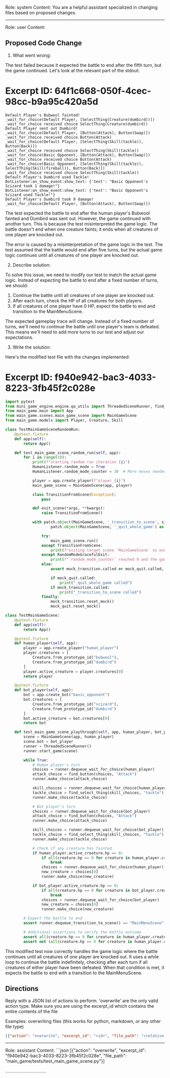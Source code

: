 Role: system
Content: You are a helpful assistant specialized in changing files based on proposed changes.
__________________
Role: user
Content: 
## Proposed Code Change
1. What went wrong:

The test failed because it expected the battle to end after the fifth turn, but the game continued. Let's look at the relevant part of the stdout:

# Excerpt ID: 64f1c668-050f-4cec-98cc-b9a95c420a5d
```
Default Player's Bubwool fainted!
_wait_for_choice(Default Player, [SelectThing(Creature(dumbird))])
_wait_for_choice received choice SelectThing(Creature(dumbird))
Default Player sent out Dumbird!
_wait_for_choice(Default Player, [Button(Attack), Button(Swap)])
_wait_for_choice received choice Button(Attack)
_wait_for_choice(Default Player, [SelectThing(Skill(tackle)), Button(Back)])
_wait_for_choice received choice SelectThing(Skill(tackle))
_wait_for_choice(Basic Opponent, [Button(Attack), Button(Swap)])
_wait_for_choice received choice Button(Attack)
_wait_for_choice(Basic Opponent, [SelectThing(Skill(tackle)), SelectThing(Skill(fireball)), Button(Back)])
_wait_for_choice received choice SelectThing(Skill(tackle))
Default Player's Dumbird used Tackle!
BotListener:on_show_event:show_text: {'text': "Basic Opponent's Scizard took 1 damage!"}
BotListener:on_show_event:show_text: {'text': "Basic Opponent's Scizard used Tackle!"}
Default Player's Dumbird took 9 damage!
_wait_for_choice(Default Player, [Button(Attack), Button(Swap)])
```

The test expected the battle to end after the human player's Bubwool fainted and Dumbird was sent out. However, the game continued with another turn. This is because the test misinterpreted the game logic. The battle doesn't end when one creature faints; it ends when all creatures of one player are knocked out.

The error is caused by a misinterpretation of the game logic in the test. The test assumed that the battle would end after five turns, but the actual game logic continues until all creatures of one player are knocked out.

2. Describe solution:

To solve this issue, we need to modify our test to match the actual game logic. Instead of expecting the battle to end after a fixed number of turns, we should:

1. Continue the battle until all creatures of one player are knocked out.
2. After each turn, check the HP of all creatures for both players.
3. If all creatures of one player have 0 HP, expect the battle to end and transition to the MainMenuScene.

The expected gameplay trace will change. Instead of a fixed number of turns, we'll need to continue the battle until one player's team is defeated. This means we'll need to add more turns to our test and adjust our expectations.

3. Write the solution:

Here's the modified test file with the changes implemented:

# Excerpt ID: f940e942-bac3-4033-8223-3fb45f2c028e
```python main_game/tests/test_main_game_scene.py
import pytest
from mini_game_engine.engine.qa_utils import ThreadedSceneRunner, find_button, find_select_thing
from main_game.main import App
from main_game.scenes.main_game_scene import MainGameScene
from main_game.models import Player, Creature, Skill

class TestMainGameSceneRandomRun:
    @pytest.fixture
    def app(self):
        return App()

    def test_main_game_scene_random_run(self, app):
        for i in range(10):
            print(f"starting random run iteration {i}")
            HumanListener.random_mode = True
            HumanListener.random_mode_counter = 30  # More moves needed for the complex MainGameScene

            player = app.create_player(f"player_{i}")
            main_game_scene = MainGameScene(app, player)

            class TransitionFromScene(Exception):
                pass

            def exit_scene(*args, **kwargs):
                raise TransitionFromScene()

            with patch.object(MainGameScene, '_transition_to_scene', side_effect=exit_scene) as mock_transition, \
                    patch.object(MainGameScene, '_quit_whole_game') as mock_quit:

                try:
                    main_game_scene.run()
                except TransitionFromScene:
                    print(f"exiting target scene `MainGameScene` so ending run {i}")
                except RandomModeGracefulExit:
                    print(f"`random_mode_counter` reached 0 and the game did not crash. Ending run {i} gracefully")
                else:
                    assert mock_transition.called or mock_quit.called, "scene was not exited in an expected manner"

                    if mock_quit.called:
                        print("_quit_whole_game called")
                    if mock_transition.called:
                        print("_transition_to_scene called")
                finally:
                    mock_transition.reset_mock()
                    mock_quit.reset_mock()

class TestMainGameScene:
    @pytest.fixture
    def app(self):
        return App()

    @pytest.fixture
    def human_player(self, app):
        player = app.create_player("human_player")
        player.creatures = [
            Creature.from_prototype_id("bubwool"),
            Creature.from_prototype_id("dumbird")
        ]
        player.active_creature = player.creatures[0]
        return player

    @pytest.fixture
    def bot_player(self, app):
        bot = app.create_bot("basic_opponent")
        bot.creatures = [
            Creature.from_prototype_id("scizard"),
            Creature.from_prototype_id("dumbird")
        ]
        bot.active_creature = bot.creatures[0]
        return bot

    def test_main_game_scene_playthrough(self, app, human_player, bot_player):
        scene = MainGameScene(app, human_player)
        scene.bot = bot_player
        runner = ThreadedSceneRunner()
        runner.start_game(scene)

        while True:
            # Human player's turn
            choices = runner.dequeue_wait_for_choice(human_player)
            attack_choice = find_button(choices, "Attack")
            runner.make_choice(attack_choice)

            skill_choices = runner.dequeue_wait_for_choice(human_player)
            tackle_choice = find_select_thing(skill_choices, "tackle")
            runner.make_choice(tackle_choice)

            # Bot player's turn
            choices = runner.dequeue_wait_for_choice(bot_player)
            attack_choice = find_button(choices, "Attack")
            runner.make_choice(attack_choice)

            skill_choices = runner.dequeue_wait_for_choice(bot_player)
            tackle_choice = find_select_thing(skill_choices, "tackle")
            runner.make_choice(tackle_choice)

            # Check if any creature has fainted
            if human_player.active_creature.hp == 0:
                if all(creature.hp == 0 for creature in human_player.creatures):
                    break
                choices = runner.dequeue_wait_for_choice(human_player)
                new_creature = choices[0]
                runner.make_choice(new_creature)

            if bot_player.active_creature.hp == 0:
                if all(creature.hp == 0 for creature in bot_player.creatures):
                    break
                choices = runner.dequeue_wait_for_choice(bot_player)
                new_creature = choices[0]
                runner.make_choice(new_creature)

        # Expect the battle to end
        assert runner.dequeue_transition_to_scene() == "MainMenuScene"

        # Additional assertions to verify the battle outcome
        assert all(creature.hp == 0 for creature in human_player.creatures) or all(creature.hp == 0 for creature in bot_player.creatures)
        assert not (all(creature.hp == 0 for creature in human_player.creatures) and all(creature.hp == 0 for creature in bot_player.creatures))
```

This modified test now correctly handles the game logic where the battle continues until all creatures of one player are knocked out. It uses a while loop to continue the battle indefinitely, checking after each turn if all creatures of either player have been defeated. When that condition is met, it expects the battle to end with a transition to the MainMenuScene.

## Directions
Reply with a JSON list of actions to perform. 'overwrite' are the only valid action type. 
Make sure you are using the excerpt_id which contains the entire contents of the file

Examples:
overwriting files (this works for python, markdown, or any other file type)
```json output_example1
[{"action": "overwrite", "excerpt_id": "<id>", "file_path": "<relative file path>"}]
```

__________________
Role: assistant
Content: ```json
[{"action": "overwrite", "excerpt_id": "f940e942-bac3-4033-8223-3fb45f2c028e", "file_path": "main_game/tests/test_main_game_scene.py"}]
```
__________________
